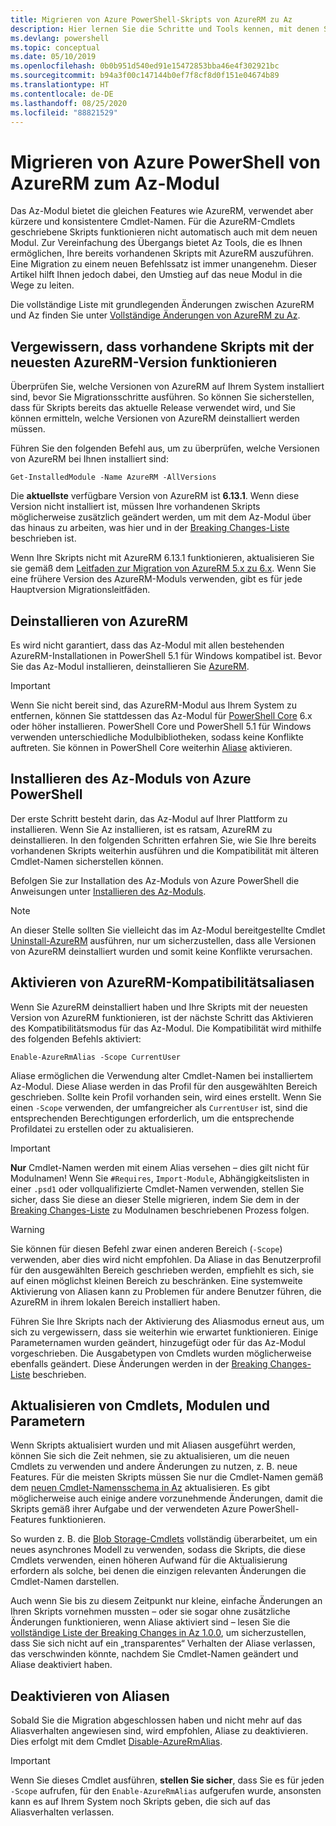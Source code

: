 ```yaml
---
title: Migrieren von Azure PowerShell-Skripts von AzureRM zu Az
description: Hier lernen Sie die Schritte und Tools kennen, mit denen Sie Skripts vom AzureRM-Modul zum neuen Az-Modul migrieren können.
ms.devlang: powershell
ms.topic: conceptual
ms.date: 05/10/2019
ms.openlocfilehash: 0b0b951d540ed91e15472853bba46e4f302921bc
ms.sourcegitcommit: b94a3f00c147144b0ef7f8cf8d0f151e04674b89
ms.translationtype: HT
ms.contentlocale: de-DE
ms.lasthandoff: 08/25/2020
ms.locfileid: "88821529"
---
```

# <a name="migrate-azure-powershell-from-azurerm-to-az"></a>Migrieren von Azure PowerShell von AzureRM zum Az-Modul

Das Az-Modul bietet die gleichen Features wie AzureRM, verwendet aber kürzere und konsistentere Cmdlet-Namen.
Für die AzureRM-Cmdlets geschriebene Skripts funktionieren nicht automatisch auch mit dem neuen Modul. Zur Vereinfachung des Übergangs bietet Az Tools, die es Ihnen ermöglichen, Ihre bereits vorhandenen Skripts mit AzureRM auszuführen. Eine Migration zu einem neuen Befehlssatz ist immer unangenehm. Dieser Artikel hilft Ihnen jedoch dabei, den Umstieg auf das neue Modul in die Wege zu leiten.

Die vollständige Liste mit grundlegenden Änderungen zwischen AzureRM und Az finden Sie unter [Vollständige Änderungen von AzureRM zu Az](migrate-az-1.0.0.md).

## <a name="ensure-existing-scripts-work-with-the-latest-azurerm-release"></a>Vergewissern, dass vorhandene Skripts mit der neuesten AzureRM-Version funktionieren

Überprüfen Sie, welche Versionen von AzureRM auf Ihrem System installiert sind, bevor Sie Migrationsschritte ausführen. So können Sie sicherstellen, dass für Skripts bereits das aktuelle Release verwendet wird, und Sie können ermitteln, welche Versionen von AzureRM deinstalliert werden müssen.

Führen Sie den folgenden Befehl aus, um zu überprüfen, welche Versionen von AzureRM bei Ihnen installiert sind:

```powershell-interactive
Get-InstalledModule -Name AzureRM -AllVersions
```

Die __aktuellste__ verfügbare Version von AzureRM ist __6.13.1__. Wenn diese Version nicht installiert ist, müssen Ihre vorhandenen Skripts möglicherweise zusätzlich geändert werden, um mit dem Az-Modul über das hinaus zu arbeiten, was hier und in der [Breaking Changes-Liste](migrate-az-1.0.0.md) beschrieben ist.

Wenn Ihre Skripts nicht mit AzureRM 6.13.1 funktionieren, aktualisieren Sie sie gemäß dem [Leitfaden zur Migration von AzureRM 5.x zu 6.x](/powershell/azure/azurerm/migration-guide.6.0.0).
Wenn Sie eine frühere Version des AzureRM-Moduls verwenden, gibt es für jede Hauptversion Migrationsleitfäden.

## <a name="uninstall-azurerm"></a>Deinstallieren von AzureRM

Es wird nicht garantiert, dass das Az-Modul mit allen bestehenden AzureRM-Installationen in PowerShell 5.1 für Windows kompatibel ist. Bevor Sie das Az-Modul installieren, deinstallieren Sie [AzureRM](/powershell/azure/uninstall-az-ps#uninstall-the-azurerm-module).

> [!IMPORTANT]
>
> Wenn Sie nicht bereit sind, das AzureRM-Modul aus Ihrem System zu entfernen, können Sie stattdessen das Az-Modul für [PowerShell Core](/powershell/scripting/install/installing-powershell-core-on-windows) 6.x oder höher installieren. PowerShell Core und PowerShell 5.1 für Windows verwenden unterschiedliche Modulbibliotheken, sodass keine Konflikte auftreten. Sie können in PowerShell Core weiterhin [Aliase](#enable-azurerm-compatibility-aliases) aktivieren.

## <a name="install-the-azure-powershell-az-module"></a>Installieren des Az-Moduls von Azure PowerShell

Der erste Schritt besteht darin, das Az-Modul auf Ihrer Plattform zu installieren. Wenn Sie Az installieren, ist es ratsam, AzureRM zu deinstallieren. In den folgenden Schritten erfahren Sie, wie Sie Ihre bereits vorhandenen Skripts weiterhin ausführen und die Kompatibilität mit älteren Cmdlet-Namen sicherstellen können.

Befolgen Sie zur Installation des Az-Moduls von Azure PowerShell die Anweisungen unter [Installieren des Az-Moduls](install-az-ps.md).

> [!NOTE]
> An dieser Stelle sollten Sie vielleicht das im Az-Modul bereitgestellte Cmdlet [Uninstall-AzureRM](/powershell/module/az.accounts/uninstall-azurerm) ausführen, nur um sicherzustellen, dass alle Versionen von AzureRM deinstalliert wurden und somit keine Konflikte verursachen.

## <a name="enable-azurerm-compatibility-aliases"></a>Aktivieren von AzureRM-Kompatibilitätsaliasen

Wenn Sie AzureRM deinstalliert haben und Ihre Skripts mit der neuesten Version von AzureRM funktionieren, ist der nächste Schritt das Aktivieren des Kompatibilitätsmodus für das Az-Modul. Die Kompatibilität wird mithilfe des folgenden Befehls aktiviert:

```powershell-interactive
Enable-AzureRmAlias -Scope CurrentUser
```

Aliase ermöglichen die Verwendung alter Cmdlet-Namen bei installiertem Az-Modul. Diese Aliase werden in das Profil für den ausgewählten Bereich geschrieben. Sollte kein Profil vorhanden sein, wird eines erstellt.
Wenn Sie einen `-Scope` verwenden, der umfangreicher als `CurrentUser` ist, sind die entsprechenden Berechtigungen erforderlich, um die entsprechende Profildatei zu erstellen oder zu aktualisieren.

> [!IMPORTANT]
> __Nur__ Cmdlet-Namen werden mit einem Alias versehen – dies gilt nicht für Modulnamen! Wenn Sie `#Requires`, `Import-Module`, Abhängigkeitslisten in einer `.psd1` oder vollqualifizierte Cmdlet-Namen verwenden, stellen Sie sicher, dass Sie diese an dieser Stelle migrieren, indem Sie dem in der [Breaking Changes-Liste](migrate-az-1.0.0.md) zu Modulnamen beschriebenen Prozess folgen.

> [!WARNING]
>
> Sie können für diesen Befehl zwar einen anderen Bereich (`-Scope`) verwenden, aber dies wird nicht empfohlen. Da Aliase in das Benutzerprofil für den ausgewählten Bereich geschrieben werden, empfiehlt es sich, sie auf einen möglichst kleinen Bereich zu beschränken. Eine systemweite Aktivierung von Aliasen kann zu Problemen für andere Benutzer führen, die AzureRM in ihrem lokalen Bereich installiert haben.

Führen Sie Ihre Skripts nach der Aktivierung des Aliasmodus erneut aus, um sich zu vergewissern, dass sie weiterhin wie erwartet funktionieren.
Einige Parameternamen wurden geändert, hinzugefügt oder für das Az-Modul vorgeschrieben. Die Ausgabetypen von Cmdlets wurden möglicherweise ebenfalls geändert. Diese Änderungen werden in der [Breaking Changes-Liste](migrate-az-1.0.0.md) beschrieben.

## <a name="update-cmdlets-modules-and-parameters"></a>Aktualisieren von Cmdlets, Modulen und Parametern

Wenn Skripts aktualisiert wurden und mit Aliasen ausgeführt werden, können Sie sich die Zeit nehmen, sie zu aktualisieren, um die neuen Cmdlets zu verwenden und andere Änderungen zu nutzen, z. B. neue Features. Für die meisten Skripts müssen Sie nur die Cmdlet-Namen gemäß dem [neuen Cmdlet-Namensschema in Az](migrate-az-1.0.0.md#cmdlet-noun-prefix-changes) aktualisieren. Es gibt möglicherweise auch einige andere vorzunehmende Änderungen, damit die Skripts gemäß ihrer Aufgabe und der verwendeten Azure PowerShell-Features funktionieren.

So wurden z. B. die [Blob Storage-Cmdlets](migrate-az-1.0.0.md#azstorage-previously-azurestorage-and-azurermstorage) vollständig überarbeitet, um ein neues asynchrones Modell zu verwenden, sodass die Skripts, die diese Cmdlets verwenden, einen höheren Aufwand für die Aktualisierung erfordern als solche, bei denen die einzigen relevanten Änderungen die Cmdlet-Namen darstellen.

Auch wenn Sie bis zu diesem Zeitpunkt nur kleine, einfache Änderungen an Ihren Skripts vornehmen mussten – oder sie sogar ohne zusätzliche Änderungen funktionieren, wenn Aliase aktiviert sind – lesen Sie die [vollständige Liste der Breaking Changes in Az 1.0.0](migrate-az-1.0.0.md), um sicherzustellen, dass Sie sich nicht auf ein „transparentes“ Verhalten der Aliase verlassen, das verschwinden könnte, nachdem Sie Cmdlet-Namen geändert und Aliase deaktiviert haben.

## <a name="disable-aliases"></a>Deaktivieren von Aliasen

Sobald Sie die Migration abgeschlossen haben und nicht mehr auf das Aliasverhalten angewiesen sind, wird empfohlen, Aliase zu deaktivieren. Dies erfolgt mit dem Cmdlet [Disable-AzureRmAlias](/powershell/module/az.accounts/disable-azurermalias).

> [!IMPORTANT]
> Wenn Sie dieses Cmdlet ausführen, __stellen Sie sicher__, dass Sie es für jeden `-Scope` aufrufen, für den `Enable-AzureRmAlias` aufgerufen wurde, ansonsten kann es auf Ihrem System noch Skripts geben, die sich auf das Aliasverhalten verlassen.

